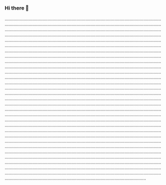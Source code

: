 ### Hi there 👋

........................................................................................................................................................................................................................................................................................................................................................................................................................................................................................................................................................................................................................................................................................................................................................................................................................................................................................................................................................................................................................................................................................................................................................................................................................................................................................................................................................................................................................................................................................................................................................................................................................................................................................................................................................................................................................................................................................................................................................................................................................................................................................................................................................................................................................................................................................................................................................................................................................................................................................................................................................................................................................................................................................................................................................................................................................................................................................................................................................................................................................................................................................................................................................................................................................................................................................................................................................................................................................................................................................................................................................................................................................................................................................................................................................................................................................................................................................................................................................................................